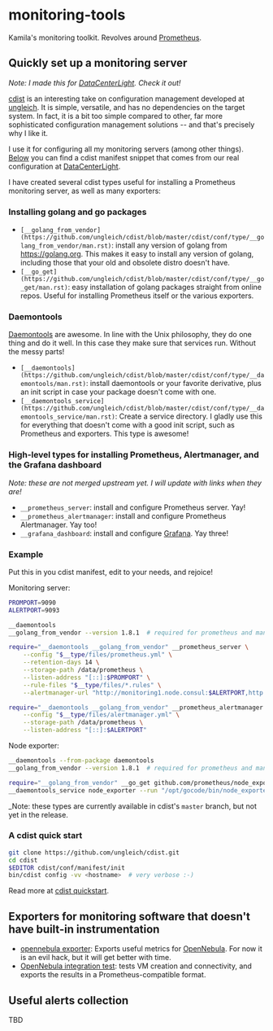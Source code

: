 # monitoring-tools
Kamila's monitoring toolkit. Revolves around [Prometheus](https://prometheus.io/).

## Quickly set up a monitoring server

_Note: I made this for [DataCenterLight](http://datacenterlight.ch). Check it out!_

[cdist](http://www.nico.schottelius.org/software/cdist/) is an interesting take on configuration management developed at [ungleich](http://ungleich.ch/). It is simple, versatile, and has no dependencies on the target system. In fact, it is a bit too simple compared to other, far more sophisticated configuration management solutions -- and that's precisely why I like it.

I use it for configuring all my monitoring servers (among other things). [Below](#example) you can find a cdist manifest snippet that comes from our real configuration at [DataCenterLight](http://datacenterlight.ch).

I have created several cdist types useful for installing a Prometheus monitoring server, as well as many exporters:

### Installing golang and go packages

- `[__golang_from_vendor](https://github.com/ungleich/cdist/blob/master/cdist/conf/type/__golang_from_vendor/man.rst)`: install any version of golang from https://golang.org. This makes it easy to install any version of golang, including those that your old and obsolete distro doesn't have.
- `[__go_get](https://github.com/ungleich/cdist/blob/master/cdist/conf/type/__go_get/man.rst)`: easy installation of golang packages straight from online repos. Useful for installing Prometheus itself or the various exporters.

### Daemontools

[Daemontools](https://cr.yp.to/daemontools.html) are awesome. In line with the Unix philosophy, they do one thing and do it well. In this case they make sure that services run. Without the messy parts!

- `[__daemontools](https://github.com/ungleich/cdist/blob/master/cdist/conf/type/__daemontools/man.rst)`: install daemontools or your favorite derivative, plus an init script in case your package doesn't come with one.
- `[__daemontools_service](https://github.com/ungleich/cdist/blob/master/cdist/conf/type/__daemontools_service/man.rst)`: Create a service directory. I gladly use this for everything that doesn't come with a good init script, such as Prometheus and exporters. This type is awesome!

### High-level types for installing Prometheus, Alertmanager, and the Grafana dashboard

_Note: these are not merged upstream yet. I will update with links when they are!_

- `__prometheus_server`: install and configure Prometheus server. Yay!
- `__prometheus_alertmanager`: install and configure Prometheus Alertmanager. Yay too!
- `__grafana_dashboard`: install and configure [Grafana](https://grafana.com/). Yay three!

### Example

Put this in you cdist manifest, edit to your needs, and rejoice!

Monitoring server:
```sh
PROMPORT=9090
ALERTPORT=9093

__daemontools
__golang_from_vendor --version 1.8.1  # required for prometheus and many exporters

require="__daemontools __golang_from_vendor" __prometheus_server \
	--config "$__type/files/prometheus.yml" \
	--retention-days 14 \
	--storage-path /data/prometheus \
	--listen-address "[::]:$PROMPORT" \
	--rule-files "$__type/files/*.rules" \
	--alertmanager-url "http://monitoring1.node.consul:$ALERTPORT,http://monitoring2.node.consul:$ALERTPORT"

require="__daemontools __golang_from_vendor" __prometheus_alertmanager \
	--config "$__type/files/alertmanager.yml" \
	--storage-path /data/prometheus \
	--listen-address "[::]:$ALERTPORT"
```

Node exporter:
```sh
__daemontools --from-package daemontools
__golang_from_vendor --version 1.8.1  # required for prometheus and many exporters

require="__golang_from_vendor" __go_get github.com/prometheus/node_exporter
__daemontools_service node_exporter --run "/opt/gocode/bin/node_exporter"
```

_Note: these types are currently available in cdist's `master` branch, but not yet in the release.

### A cdist quick start

```sh
git clone https://github.com/ungleich/cdist.git
cd cdist
$EDITOR cdist/conf/manifest/init
bin/cdist config -vv <hostname>  # very verbose :-)
```

Read more at [cdist quickstart](http://www.nico.schottelius.org/software/cdist/man/latest/cdist-quickstart.html).


## Exporters for monitoring software that doesn't have built-in instrumentation

- [opennebula exporter](https://github.com/AnotherKamila/opennebula-exporter): Exports useful metrics for [OpenNebula](https://opennebula.org/). For now it is an evil hack, but it will get better with time.
- [OpenNebula integration test](https://github.com/AnotherKamila/opennebula-exporter/tree/master/integration_test): tests VM creation and connectivity, and exports the results in a Prometheus-compatible format.

## Useful alerts collection

TBD
